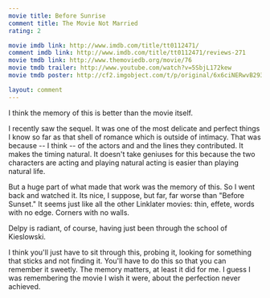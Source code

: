```yaml
---
movie title: Before Sunrise
comment title: The Movie Not Married
rating: 2

movie imdb link: http://www.imdb.com/title/tt0112471/
comment imdb link: http://www.imdb.com/title/tt0112471/reviews-271
movie tmdb link: http://www.themoviedb.org/movie/76
movie tmdb trailer: http://www.youtube.com/watch?v=5SbjL172kew
movie tmdb poster: http://cf2.imgobject.com/t/p/original/6x6ciNERwvB293KCrAAxRNX9esr.jpg

layout: comment
---
```


I think the memory of this is better than the movie itself.

I recently saw the sequel. It was one of the most delicate and perfect things I know so far as that shell of romance which is outside of intimacy. That was because -- I think -- of the actors and and the lines they contributed. It makes the timing natural. It doesn't take geniuses for this because the two characters are acting and playing natural acting is easier than playing natural life.

But a huge part of what made that work was the memory of this. So I went back and watched it. Its nice, I suppose, but far, far worse than "Before Sunset." It seems just like all the other Linklater movies: thin, effete, words with no edge. Corners with no walls.

Delpy is radiant, of course, having just been through the school of Kieslowski. 

I think you'll just have to sit through this, probing it, looking for something that sticks and not finding it. You'll have to do this so that you can remember it sweetly. The memory matters, at least it did for me. I guess I was remembering the movie I wish it were, about the perfection never achieved.
